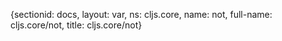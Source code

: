 {sectionid: docs, layout: var, ns: cljs.core, name: not, full-name: cljs.core/not,
  title: cljs.core/not}
